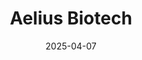 ---  
layout: startup_page  
title: "Aelius Biotech"  
id: "aeliusbiotech.co.uk"  
permalink: "/aeliusbiotechaeliusbiotech.co.uk04072025/"  
website: "https://aeliusbiotech.co.uk/"  
funding_round: ""  
funding_amount: "£750K"  
investors: "North East Venture Fund, Mercia Ventures"  
about: "Aelius Biotech provides laboratory gut models for testing new drugs and foodstuffs, eliminating the need for animal testing. Their unique model simulates all three stages of the digestion process, offering a comprehensive solution for consumer health, pharmaceutical, and functional food companies to de-risk product development and improve formulations. This innovative technology is the only one of its kind to simulate the entire digestive process."  
markets: "Biotechnology, Pharmaceutical, Food Technology"  
hq: "Newcastle, England, United Kingdom"  
founded_year: "2018"  
linkedin: "https://www.linkedin.com/company/aelius-biotech"  
twitter: "https://twitter.com/aeliusbiotech"  
instagram: ""  
facebook: ""  
crunchbase: "https://www.crunchbase.com/organization/aelius-biotech"  
pitchbook: "https://pitchbook.com/profiles/company/494699-86"  

date_display: "07-Apr-2025"  
date: "2025-04-07"

# SEO Optimization  
meta_title: "Aelius Biotech -  Funding (£750K)"  
meta_description: "Aelius Biotech, Aelius Biotech provides laboratory gut models for testing new drugs and foodstuffs, eliminating the need for animal testing. Their unique model simula..."  
meta_keywords: "Aelius Biotech, Biotechnology, Pharmaceutical, Food Technology,  funding"  
canonical_url: "https://startup.projectstartups.com/aeliusbiotechaeliusbiotech.co.uk04072025/"  
---